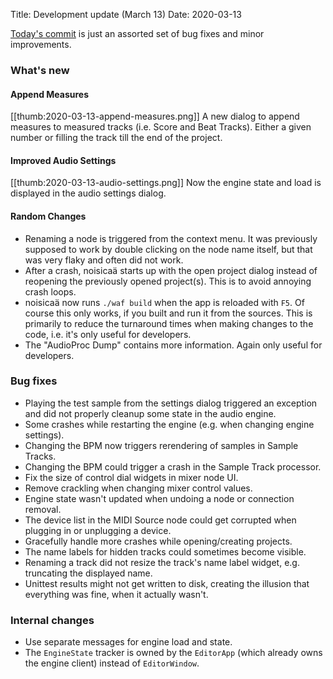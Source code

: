 Title: Development update (March 13)
Date: 2020-03-13

[Today's
commit](https://github.com/odahoda/noisicaa/commit/3fb19792d4fdc2b09f3011b4d96e7bb7f2855880) is just
an assorted set of bug fixes and minor improvements.

### What's new

#### Append Measures

[[thumb:2020-03-13-append-measures.png]] A new dialog to append measures to measured tracks (i.e. Score and Beat Tracks). Either a given number or filling the track till the end of the project.

#### Improved Audio Settings

[[thumb:2020-03-13-audio-settings.png]] Now the engine state and load is displayed in the audio settings dialog.

#### Random Changes

- Renaming a node is triggered from the context menu. It was previously supposed to work by double clicking on the node name itself, but that was very flaky and often did not work.
- After a crash, noisicaä starts up with the open project dialog instead of reopening the previously opened project(s). This is to avoid annoying crash loops.
- noisicaä now runs `./waf build` when the app is reloaded with `F5`. Of course this only works, if you built and run it from the sources. This is primarily to reduce the turnaround times when making changes to the code, i.e. it's only useful for developers.
- The "AudioProc Dump" contains more information. Again only useful for developers.

### Bug fixes

- Playing the test sample from the settings dialog triggered an exception and did not properly cleanup some state in the audio engine.
- Some crashes while restarting the engine (e.g. when changing engine settings).
- Changing the BPM now triggers rerendering of samples in Sample Tracks.
- Changing the BPM could trigger a crash in the Sample Track processor.
- Fix the size of control dial widgets in mixer node UI.
- Remove crackling when changing mixer control values.
- Engine state wasn't updated when undoing a node or connection removal.
- The device list in the MIDI Source node could get corrupted when plugging in or unplugging a device.
- Gracefully handle more crashes while opening/creating projects.
- The name labels for hidden tracks could sometimes become visible.
- Renaming a track did not resize the track's name label widget, e.g. truncating the displayed name.
- Unittest results might not get written to disk, creating the illusion that everything was fine, when it actually wasn't.

### Internal changes

- Use separate messages for engine load and state.
- The `EngineState` tracker is owned by the `EditorApp` (which already owns the engine client) instead of `EditorWindow`.
